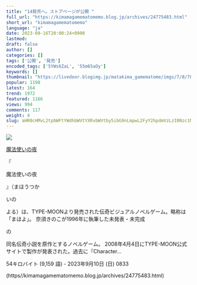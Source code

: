 ```yaml
---
title: "14発売へ。ストアページが公開 "
full_url: "https://kimamagamematomemo.blog.jp/archives/24775483.html"
short_url: "kimamagamematomemo"
language: "ja"
date: 2023-09-16T20:00:24+0900
lastmod: 
draft: false
author: []
categories: []
tags: ['公開', '発売']
encoded_tags: ['5YWs6ZaL', '55m65aOy']
keywords: []
thumbnail: "https://livedoor.blogimg.jp/matakima_gamematome/imgs/7/8/787d9f70-s.jpg"
popular: 1198
latest: 164
trend: 1972
featured: 1166
views: 994
comments: 117
weight: 4
slug: aHR0cHMvL2tpbWFtYWdhbWVtYXRvbWVtby5ibG9nLmpwL2FyY2hpdmVzLzI0Nzc1NDgzLmh0bWw=
---
```


![](https://livedoor.blogimg.jp/matakima_gamematome/imgs/7/8/787d9f70-s.jpg)

<div><a title='魔法使いの夜' href='https//ja.wikipedia.org/wiki/%E9%AD%94%E6%B3%95%E4%BD%BF%E3%81%84%E3%81%AE%E5%A4%9C' target='_blank'><p>魔法使いの夜</p></a> <p class='searchresult'>『<p>魔法使いの夜</p>』（まほうつか<p>いの</p>よる）は、TYPE-MOONより発売された伝奇ビジュアルノベルゲーム。略称は「まほよ」。 奈須きのこが1996年に執筆した未発表・未完成<p>の</p>同名伝奇小説を原作とするノベルゲーム。 2008年4月4日にTYPE-MOON公式サイトで製作が発表された。過去に『Character…</p> <p class='mw-search-result-data'>54キロバイト (9,159 語) - 2023年9月10日 (日) 0833</p></div>

(https//kimamagamematomemo.blog.jp/archives/24775483.html)
